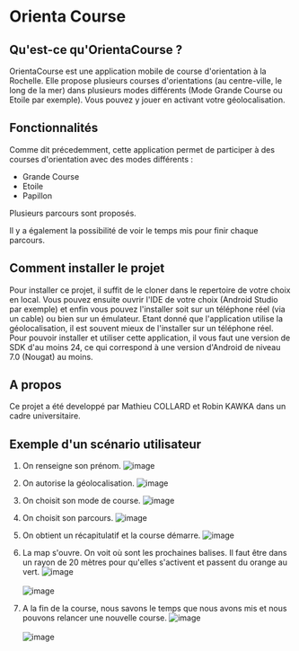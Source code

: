 # Orienta Course



## Qu'est-ce qu'OrientaCourse ?

OrientaCourse est une application mobile de course d'orientation à la Rochelle. Elle propose plusieurs courses d'orientations (au centre-ville, le long de la mer) dans plusieurs modes différents (Mode Grande Course ou Etoile par exemple). Vous pouvez y jouer en activant votre géolocalisation.

## Fonctionnalités

Comme dit précedemment, cette application permet de participer à des courses d'orientation avec des modes différents :
- Grande Course
- Etoile
- Papillon

Plusieurs parcours sont proposés.

Il y a également la possibilité de voir le temps mis pour finir chaque parcours.

## Comment installer le projet 

Pour installer ce projet, il suffit de le cloner dans le repertoire de votre choix en local. Vous pouvez ensuite ouvrir l'IDE de votre choix (Android Studio par exemple) et enfin vous pouvez l'installer soit sur un téléphone réel (via un cable) ou bien sur un émulateur. Etant donné que l'application utilise la géolocalisation, il est souvent mieux de l'installer sur un téléphone réel. 
Pour pouvoir installer et utiliser cette application, il vous faut une version de SDK d'au moins 24, ce qui correspond à une version d'Android de niveau 7.0 (Nougat) au moins.


## A propos

Ce projet a été developpé par Mathieu COLLARD et Robin KAWKA dans un cadre universitaire. 

## Exemple d'un scénario utilisateur

1. On renseigne son prénom.
   ![image](https://github.com/rkaawkaa/OrientaCourse/assets/88223901/5938b6ce-65c8-4916-8b61-fd8dff30d08d)

2. On autorise la géolocalisation.
![image](https://github.com/rkaawkaa/OrientaCourse/assets/88223901/6f2296c1-c35f-491a-8c57-c654ae129cb1)

3. On choisit son mode de course.
   ![image](https://github.com/rkaawkaa/OrientaCourse/assets/88223901/6458877a-583e-424b-99c0-9cff6be7eb9b)

4. On choisit son parcours.
   ![image](https://github.com/rkaawkaa/OrientaCourse/assets/88223901/0a9d34b5-960d-4875-a618-4708bd0321dc)

5. On obtient un récapitulatif et la course démarre.
![image](https://github.com/rkaawkaa/OrientaCourse/assets/88223901/8d59584b-fb60-44c0-8522-248ea5ec8f3b)

    
6. La map s'ouvre. On voit où sont les prochaines balises. Il faut être dans un rayon de 20 mètres pour qu'elles s'activent et passent du orange au vert.
![image](https://github.com/rkaawkaa/OrientaCourse/assets/88223901/77c634d1-cf8c-4b6b-90f7-f16ba926c75a)<br><br>
![image](https://github.com/rkaawkaa/OrientaCourse/assets/88223901/943b7fdb-642f-454e-9992-405dc54ef7dc)


7. A la fin de la course, nous savons le temps que nous avons mis et nous pouvons relancer une nouvelle course.
   ![image](https://github.com/rkaawkaa/OrientaCourse/assets/88223901/9d45d919-16af-4f17-9155-ecf2eddc6372) <br><br>
   ![image](https://github.com/rkaawkaa/OrientaCourse/assets/88223901/44e9d4f7-713b-414c-867a-ee8e47033bec)






